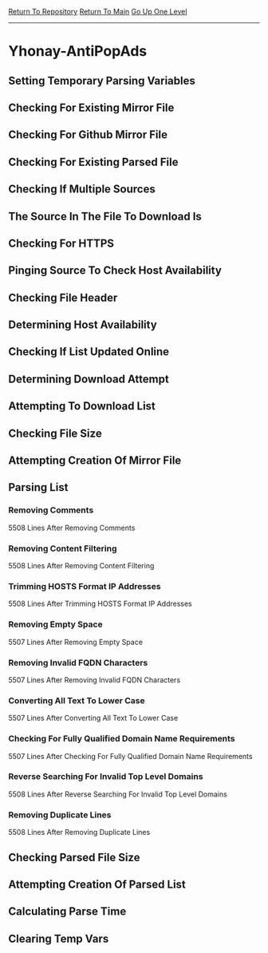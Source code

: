 [Return To Repository](https://github.com/deathbybandaid/piholeparser/)
[Return To Main](https://github.com/deathbybandaid/piholeparser/blob/master/RecentRunLogs/Mainlog.md)
[Go Up One Level](https://github.com/deathbybandaid/piholeparser/blob/master/RecentRunLogs/TopLevelScripts/30-Processing-External-Blacklists.md)
____________________________________
# Yhonay-AntiPopAds
## Setting Temporary Parsing Variables
## Checking For Existing Mirror File
## Checking For Github Mirror File
## Checking For Existing Parsed File
## Checking If Multiple Sources
## The Source In The File To Download Is
## Checking For HTTPS
## Pinging Source To Check Host Availability
## Checking File Header
## Determining Host Availability
## Checking If List Updated Online
## Determining Download Attempt
## Attempting To Download List
## Checking File Size
## Attempting Creation Of Mirror File
## Parsing List
### Removing Comments
5508 Lines After Removing Comments
### Removing Content Filtering
5508 Lines After Removing Content Filtering
### Trimming HOSTS Format IP Addresses
5508 Lines After Trimming HOSTS Format IP Addresses
### Removing Empty Space
5507 Lines After Removing Empty Space
### Removing Invalid FQDN Characters
5507 Lines After Removing Invalid FQDN Characters
### Converting All Text To Lower Case
5507 Lines After Converting All Text To Lower Case
### Checking For Fully Qualified Domain Name Requirements
5507 Lines After Checking For Fully Qualified Domain Name Requirements
### Reverse Searching For Invalid Top Level Domains
5508 Lines After Reverse Searching For Invalid Top Level Domains
### Removing Duplicate Lines
5508 Lines After Removing Duplicate Lines
## Checking Parsed File Size
## Attempting Creation Of Parsed List
## Calculating Parse Time
## Clearing Temp Vars

